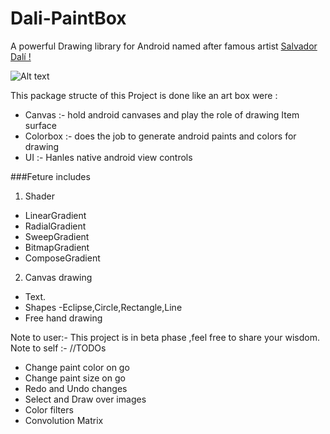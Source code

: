 # Dali-PaintBox
A powerful Drawing library for Android named after famous artist [Salvador Dalí !](https://en.wikipedia.org/wiki/Salvador_Dal%C3%AD)

![Alt text](https://github.com/hiteshsahu/Dali-PaintBox/blob/master/intro.jpg "Intro Screen")

This package structe of this Project is done like an art box were : 
* Canvas :- hold android canvases and play the role of drawing
 Item surface
* Colorbox :- does the job to generate android paints and colors for drawing
* UI :- Hanles native android view controls

###Feture includes
1.  Shader
  *  LinearGradient
  *  RadialGradient
  *  SweepGradient
  *  BitmapGradient
  *  ComposeGradient

2. Canvas drawing
  * Text.
  * Shapes -Eclipse,Circle,Rectangle,Line
  * Free hand drawing
 
Note to user:- This project is in beta phase ,feel free to share your wisdom.  
Note to self :- //TODOs

  * Change paint color on go
  * Change paint size on go
  * Redo and Undo changes
  * Select and  Draw over images
  * Color filters
  * Convolution Matrix
  
  



